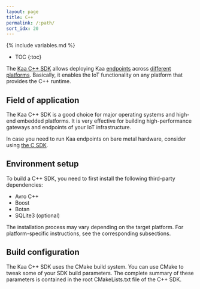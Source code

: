 ```yaml
---
layout: page
title: C++
permalink: /:path/
sort_idx: 20
---
```


{% include variables.md %}

* TOC
{:toc}

The [Kaa C++ SDK]({{root_url}}Glossary/#endpoint-sdk) allows deploying Kaa [endpoints]({{root_url}}Glossary/#endpoint-ep) across [different platforms]({{root_url}}Programming-guide/Using-Kaa-endpoint-SDKs/Supported-platforms/).
Basically, it enables the IoT functionality on any platform that provides the C++ runtime.

## Field of application

The Kaa C++ SDK is a good choice for major operating systems and high-end embedded platforms.
It is very effective for building high-performance gateways and endpoints of your IoT infrastructure.

In case you need to run Kaa endpoints on bare metal hardware, consider using [the C SDK]({{root_url}}Programming-guide/Using-Kaa-endpoint-SDKs/C).

## Environment setup

To build a C++ SDK, you need to first install the following third-party dependencies:

* Avro C++
* Boost
* Botan
* SQLite3 (optional)

The installation process may vary depending on the target platform.
For platform-specific instructions, see the corresponding subsections.

## Build configuration

The Kaa C++ SDK uses the CMake build system.
You can use CMake to tweak some of your SDK build parameters.
The complete summary of these parameters is contained in the root CMakeLists.txt file of the C++ SDK.
